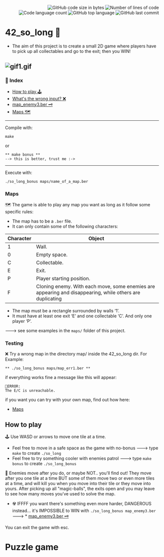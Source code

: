 
<p align="right">
	<img alt="GitHub code size in bytes" src="https://img.shields.io/github/languages/code-size/jblackiex/42_so_long?color=lightblue" />
	<img alt="Number of lines of code" src="https://img.shields.io/tokei/lines/github/jblackiex/42_so_long?color=critical" />
	<img alt="Code language count" src="https://img.shields.io/github/languages/count/jblackiex/42_so_long?color=yellow" />
	<img alt="GitHub top language" src="https://img.shields.io/github/languages/top/jblackiex/42_so_long?color=black" />
	<img alt="GitHub last commit" src="https://img.shields.io/github/last-commit/jblackiex/42_so_long?color=green" />
</p>

# 42_so_long 🧙 
* The aim of this project is to create a small 2D game where players have to pick up all collectables and go to the exit; then you WIN!

## ![gif1.gif](https://drive.google.com/file/d/1y8DQA48qQZwwJsFFF6G2oWR3vney_w3v/view?usp=sharing)

### 📜 Index
* [How to play 🕹️](#How-to-play)
* [What's the wrong input? ❌](#Testing)
* [map_enemy3.ber 🗝](#Puzzle-game)
* [Maps 🗺](#Maps)

<hr>

Compile with:
```shell
make
```
or
```shell
** make bonus ** 
--> this is better, trust me :->
```
<hr>

Execute with:
```shell
./so_long_bonus maps/name_of_a_map.ber
```

### Maps
🗺 The game is able to play any map you want as long as it follow some specific rules:
* The map has to be a ``.ber`` file.
* It can only contain some of the following characters:

| Character | Object |
| - | - |
| 1 | Wall. |
| 0 | Empty space. |
| C | Collectable. |
| E | Exit. |
| P | Player starting position. |
| F | Cloning enemy. With each move, some enemies are appearing and disappearing, while others are duplicating |

* The map must be a rectangle surrounded by walls ‘1’.
* It must have at least one exit ‘E’ and one collectable ‘C’. And only one player ‘P’.

---> see some examples in the ``maps/`` folder of this project.

### Testing

❌ Try a wrong map in the directory map/ inside the 42_so_long dir. For Example:
```shell
** ./so_long_bonus maps/map_err1.ber **
```
if everything works fine a message like this will appear:

```
🛑ERROR:
The E/C is unreachable.
```
if you want you can try with your own map, find out how here:

* [Maps](#Maps)

## How to play
🕹️ Use WASD or arrows to move one tile at a time.

* Feel free to move in a safe space as the game with no-bonus ---> type ``make`` to create ``./so_long`` 
* Feel free to try something cooler with enemies patrol ---> type ``make bonus`` to create ``./so_long_bonus``

👾 Enemies move after you do, or maybe NOT.. you'll find out! They move after you one tile at a time BUT some of them move two or even more tiles at a time, and will kill you when you move into their tile or they move into yours. After picking up all "magic-balls", the exits open and you may leave to see how many moves you’ve used to solve the map.

* ☢️ IFFFF you want there's something even more harder, DANGEROUS instead... it's IMPOSSIBLE to WIN with ``./so_long_bonus map_enemy3.ber`` ---> * [map_enemy3.ber 🗝](#Puzzle-game)

You can exit the game with esc.
# Puzzle game
